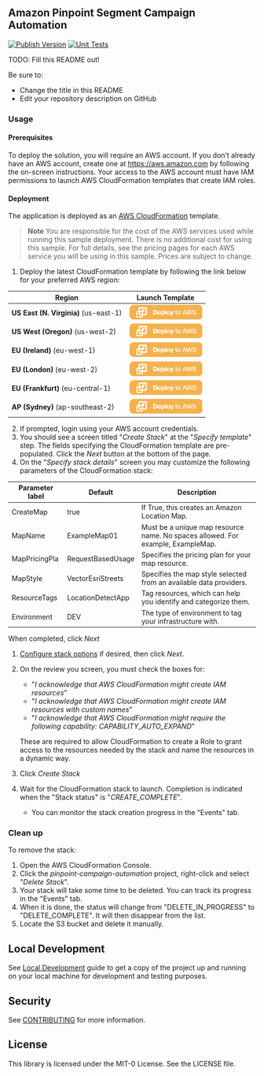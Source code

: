 ## Amazon Pinpoint Segment Campaign Automation

[![Publish Version](https://github.com/aws-samples/amazon-pinpoint-segment-campaign-automation/workflows/Publish%20Version/badge.svg)](https://github.com/aws-samples/amazon-pinpoint-segment-campaign-automation/actions)
[![Unit Tests](https://github.com/aws-samples/amazon-pinpoint-segment-campaign-automation/workflows/Unit%20Tests/badge.svg)](https://github.com/aws-samples/amazon-pinpoint-segment-campaign-automation/actions)


TODO: Fill this README out!

Be sure to:

* Change the title in this README
* Edit your repository description on GitHub

### Usage

#### Prerequisites

To deploy the solution, you will require an AWS account. If you don’t already have an AWS account,
create one at <https://aws.amazon.com> by following the on-screen instructions.
Your access to the AWS account must have IAM permissions to launch AWS CloudFormation templates that create IAM roles.

#### Deployment

The application is deployed as an [AWS CloudFormation](https://aws.amazon.com/cloudformation) template.

> **Note**
You are responsible for the cost of the AWS services used while running this sample deployment. There is no additional
cost for using this sample. For full details, see the pricing pages for each AWS service you will be using in this sample. Prices are subject to change.

1. Deploy the latest CloudFormation template by following the link below for your preferred AWS region:

|Region|Launch Template|
|------|---------------|
|**US East (N. Virginia)** (us-east-1) | [![Launch CloudFormation Stack](docs/deploy-to-aws.png)](https://console.aws.amazon.com/cloudformation/home?region=us-east-1#/stacks/new?stackName=pinpoint-campaign-automation&templateURL=https://s3.amazonaws.com/solution-builders-us-east-1/amazon-pinpoint-segment-campaign-automation/latest/main.template)|
|**US West (Oregon)** (us-west-2) | [![Launch CloudFormation Stack](docs/deploy-to-aws.png)](https://console.aws.amazon.com/cloudformation/home?region=us-west-2#/stacks/new?stackName=pinpoint-campaign-automation&templateURL=https://s3.amazonaws.com/solution-builders-us-west-2/amazon-pinpoint-segment-campaign-automation/latest/main.template)|
|**EU (Ireland)** (eu-west-1) | [![Launch CloudFormation Stack](docs/deploy-to-aws.png)](https://console.aws.amazon.com/cloudformation/home?region=eu-west-1#/stacks/new?stackName=pinpoint-campaign-automation&templateURL=https://s3.amazonaws.com/solution-builders-eu-west-1/amazon-pinpoint-segment-campaign-automation/latest/main.template)|
|**EU (London)** (eu-west-2) | [![Launch CloudFormation Stack](docs/deploy-to-aws.png)](https://console.aws.amazon.com/cloudformation/home?region=eu-west-2#/stacks/new?stackName=pinpoint-campaign-automation&templateURL=https://s3.amazonaws.com/solution-builders-eu-west-2/amazon-pinpoint-segment-campaign-automation/latest/main.template)|
|**EU (Frankfurt)** (eu-central-1) | [![Launch CloudFormation Stack](docs/deploy-to-aws.png)](https://console.aws.amazon.com/cloudformation/home?region=eu-central-1#/stacks/new?stackName=pinpoint-campaign-automation&templateURL=https://s3.amazonaws.com/solution-builders-eu-central-1/amazon-pinpoint-segment-campaign-automation/latest/main.template)|
|**AP (Sydney)** (ap-southeast-2) | [![Launch CloudFormation Stack](docs/deploy-to-aws.png)](https://console.aws.amazon.com/cloudformation/home?region=ap-southeast-2#/stacks/new?stackName=pinpoint-campaign-automation&templateURL=https://s3.amazonaws.com/solution-builders-ap-southeast-2/amazon-pinpoint-segment-campaign-automation/latest/main.template)|

2. If prompted, login using your AWS account credentials.
1. You should see a screen titled "*Create Stack*" at the "*Specify template*" step. The fields specifying the CloudFormation
   template are pre-populated. Click the *Next* button at the bottom of the page.
1. On the "*Specify stack details*" screen you may customize the following parameters of the CloudFormation stack:

|Parameter label|Default|Description|
|---------------|-------|-----------|
|CreateMap|true|If True, this creates an Amazon Location Map.|
|MapName|ExampleMap01|Must be a unique map resource name. No spaces allowed. For example, ExampleMap.|
|MapPricingPla|RequestBasedUsage|Specifies the pricing plan for your map resource.|
|MapStyle|VectorEsriStreets|Specifies the map style selected from an available data providers.|
|ResourceTags|LocationDetectApp|Tag resources, which can help you identify and categorize them.|
|Environment|DEV|The type of environment to tag your infrastructure with.|

When completed, click *Next*
1. [Configure stack options](https://docs.aws.amazon.com/AWSCloudFormation/latest/UserGuide/cfn-console-add-tags.html) if desired, then click *Next*.
1. On the review you screen, you must check the boxes for:
    * "*I acknowledge that AWS CloudFormation might create IAM resources*"
    * "*I acknowledge that AWS CloudFormation might create IAM resources with custom names*"
    * "*I acknowledge that AWS CloudFormation might require the following capability: CAPABILITY_AUTO_EXPAND*"

   These are required to allow CloudFormation to create a Role to grant access to the resources needed by the stack and name the resources in a dynamic way.
1. Click *Create Stack*
1. Wait for the CloudFormation stack to launch. Completion is indicated when the "Stack status" is "*CREATE_COMPLETE*".
    * You can monitor the stack creation progress in the "Events" tab.

### Clean up

To remove the stack:

1. Open the AWS CloudFormation Console.
1. Click the *pinpoint-campaign-automation* project, right-click and select "*Delete Stack*".
1. Your stack will take some time to be deleted. You can track its progress in the "Events" tab.
1. When it is done, the status will change from "DELETE_IN_PROGRESS" to "DELETE_COMPLETE". It will then disappear from the list.
1. Locate the S3 bucket and delete it manually.

## Local Development
See [Local Development](docs/LOCAL_DEVELOPMENT.md) guide to get a copy of the project up and running on your local machine for development and testing purposes.

## Security

See [CONTRIBUTING](CONTRIBUTING.md#security-issue-notifications) for more information.

## License

This library is licensed under the MIT-0 License. See the LICENSE file.
